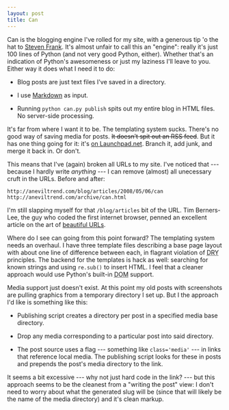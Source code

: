 ```yaml
---
layout: post
title: Can
---
```


Can is the blogging engine I've rolled for my site, with a generous
tip 'o the hat to [Steven Frank][laguna]. It's almost unfair to call
this an "engine": really it's just 100 lines of Python (and not very
good Python, either). Whether that's an indication of Python's
awesomeness or just my laziness I'll leave to you. Either way it does
what I need it to do:

- Blog posts are just text files I've saved in a directory.

- I use [Markdown] as input.

- Running `python can.py publish` spits out my entire blog in HTML
  files. No server-side processing.

It's far from where I want it to be. The templating system
sucks. There's no good way of saving media for posts. <del>It doesn't
spit out an RSS feed</del>. But it has one thing going for it: it's
[on Launchpad.net][can]. Branch it, add junk, and merge it back in. Or
don't.

This means that I've (again) broken all URLs to my site. I've noticed
that --- because I hardly write *anything* --- I can remove (almost)
all unecessary cruft in the URLs. Before and after:

    http://aneviltrend.com/blog/articles/2008/05/06/can
    http://aneviltrend.com/archive/can.html

I'm still slapping myself for that `/blog/articles` bit of the
URL. Tim Berners-Lee, the guy who coded the first internet browser,
penned an excellent article on the art of [beautiful URLs][1].

Where do I see can going from this point forward? The templating
system needs an overhaul. I have three template files describing a
base page layout with about one line of difference between each, in
flagrant violation of <acronym title="Don't Repeat
Yoursef">DRY</acronym> principles. The backend for the templates is
hack as well: searching for known strings and using `re.sub()` to
insert HTML. I feel that a cleaner approach would use Python's
built-in <acronym title="Document Object Model">DOM</acronym> support.

Media support just doesn't exist. At this point my old posts with
screenshots are pulling graphics from a temporary directory I set
up. But I the approach I'd like is something like this:

- Publishing script creates a directory per post in a specified media
  base directory.

- Drop any media corresponding to a particular post into said
  directory.

- The post source uses a flag --- something like `class='media'` ---
  in links that reference local media. The publishing script looks for
  these in posts and prepends the post's media directory to the link.

It seems a bit excessive --- why not just hard code in the link? ---
but this approach seems to be the cleanest from a "writing the post"
view: I don't need to worry about what the generated slug will be
(since that will likely be the name of the media directory) and it's
clean markup.

[1]: http://www.w3.org/Provider/Style/URI
[laguna]: http://stevenf.com/archive/laguna.php
[Markdown]: http://daringfireball.net/projects/markdown
[can]: https://launchpad.net/can
